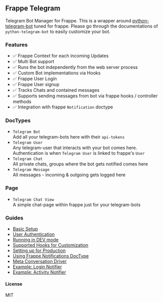 ## Frappe Telegram

Telegram Bot Manager for Frappe. This is a wrapper around [python-telegram-bot](https://github.com/python-telegram-bot/python-telegram-bot) tuned for frappe. Please go through the documentations of `python-telegram-bot` to easily customize your bot.

### Features
- ✅ Frappe Context for each incoming Updates
- ✅ Multi Bot support
- ✅ Runs the bot independently from the web server process
- ✅ Custom Bot implementations via Hooks
- ✅ Frappe User Login
- ✅ Frappe User signup
- ✅ Tracks Chats and contained messages
- ✅ Supports sending messages from bot via frappe hooks / controller methods
- ✅ Integration with frappe `Notification` doctype

### DocTypes
- `Telegram Bot`  
Add all your telegram-bots here with their `api-tokens`
- `Telegram User`  
Any telegram-user that interacts with your bot comes here. Authentication is when `Telegram User` is linked to frappe's `User`
- `Telegram Chat`  
All private chats, groups where the bot gets notified comes here
- `Telegram Message`  
All messages - incoming & outgoing gets logged here

### Page
- `Telegram Chat View`  
A simple chat-page within frappe just for your telegram-bots

### Guides
- [Basic Setup](./docs/basic_setup.md)
- [User Authentication](./docs/auth.md)
- [Running in DEV mode](./docs/dev_setup.md)
- [Supported Hooks for Customization](./docs/hooks.md)
- [Setting up for Production](./docs/production.md)
- [Using Frappe Notifications DocType](./docs/frappe-notifications.md)
- [Meta Conversation Driver](./docs/meta_conversation_driver.md)
- [Example: Login Notifier](./docs/login_notifier.md)
- [Example: Activity Notifier](./docs/activity_notifier.md)

#### License

MIT
